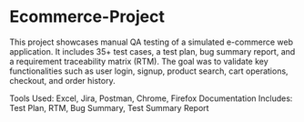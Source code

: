 # Ecommerce-Project
This project showcases manual QA testing of a simulated e-commerce web application. It includes 35+ test cases, a test plan, bug summary report, and a requirement traceability matrix (RTM). The goal was to validate key functionalities such as user login, signup, product search, cart operations, checkout, and order history.

Tools Used: Excel, Jira, Postman, Chrome, Firefox
Documentation Includes: Test Plan, RTM, Bug Summary, Test Summary Report
